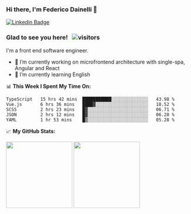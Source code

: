 ### Hi there, I'm Federico Dainelli 👋

<!--
**ruddenchaux/ruddenchaux** is a ✨ _special_ ✨ repository because its `README.md` (this file) appears on your GitHub profile.

Here are some ideas to get you started:

- 🔭 I’m currently working on ...
- 🌱 I’m currently learning ...
- 👯 I’m looking to collaborate on ...
- 🤔 I’m looking for help with ...
- 💬 Ask me about ...
- 📫 How to reach me: ...
- 😄 Pronouns: ...
- ⚡ Fun fact: ...
-->

[![Linkedin Badge](https://img.shields.io/badge/-LinkedIn-0e76a8?style=flat-square&logo=Linkedin&logoColor=white)](https://www.linkedin.com/in/federico-dainelli-ab35b996/)

### Glad to see you here! &nbsp; ![visitors](https://visitor-badge.glitch.me/badge?page_id=ruddenchaux.ruddenchaux)
I'm a front end software engineer. 

- 🔭 I’m currently working on microfrontend architecture with single-spa, Angular and React
- 🌱 I’m currently learning English

📊 **This Week I Spent My Time On:**
<!--START_SECTION:waka-->
```text
TypeScript   15 hrs 42 mins  ███████████░░░░░░░░░░░░░░   43.98 % 
Vue.js       6 hrs 36 mins   ████▓░░░░░░░░░░░░░░░░░░░░   18.52 % 
SCSS         2 hrs 23 mins   █▓░░░░░░░░░░░░░░░░░░░░░░░   06.71 % 
JSON         2 hrs 12 mins   █▓░░░░░░░░░░░░░░░░░░░░░░░   06.20 % 
YAML         1 hr 53 mins    █▒░░░░░░░░░░░░░░░░░░░░░░░   05.28 % 
```
<!--END_SECTION:waka-->


📈 **My GitHub Stats:**
<p>
  <img height="180em" src="https://github-readme-stats.vercel.app/api?username=ruddenchaux&show_icons=true&hide_border=true&&count_private=true&include_all_commits=true" />
  <img height="180em" src="https://github-readme-stats.vercel.app/api/top-langs/?username=ruddenchaux&exclude_repo=KNN-Image-Classification&show_icons=true&hide_border=true&layout=compact&langs_count=8"/>
</p>
